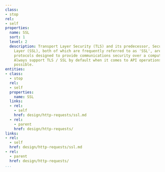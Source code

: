 ```yaml
---
class:
- stop
rel:
- self
properties:
  name: SSL
  sort: 1
  level: 2
  description: Transport Layer Security (TLS) and its predecessor, Secure Sockets
    Layer (SSL), both of which are frequently referred to as 'SSL', are cryptographic
    protocols designed to provide communications security over a computer network.
    Always support TLS / SSL by default when it comes to API operations, if at all
    possible.
entities:
- class:
  - stop
  rel:
  - self
  properties:
    name: SSL
  links:
  - rel:
    - self
    href: design/http-requests/ssl.md
  - rel:
    - parent
    href: design/http-requests/
links:
- rel:
  - self
  href: design/http-requests/ssl.md
- rel:
  - parent
  href: design/http-requests/
...
```

